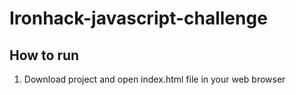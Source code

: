 # Ironhack-javascript-challenge

## How to run

1. Download project and open index.html file in your web browser
